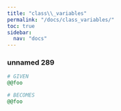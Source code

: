 ```yaml
---
title: "class\\_variables"
permalink: "/docs/class_variables/"
toc: true
sidebar:
  nav: "docs"
---
```

### unnamed 289
```ruby
# GIVEN
@@foo
```
```ruby
# BECOMES
@@foo
```
